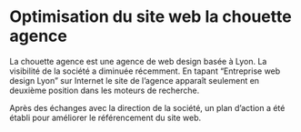 # Optimisation du site web la chouette agence
La chouette agence est une agence de web design basée à Lyon. La visibilité de la société a diminuée récemment. En tapant “Entreprise web design Lyon” sur Internet le site de l’agence apparaît seulement en deuxième position dans les moteurs de recherche.

Après des échanges avec la direction de la société, un plan d’action a été établi pour améliorer le référencement du site web.
